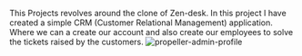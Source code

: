 This Projects revolves around the clone of Zen-desk. In this project I have created a simple CRM (Customer Relational  Management) application. Where we can a create our account and also create our employees to solve the tickets raised by the customers.
![propeller-admin-profile](https://github.com/Madanraj0519/ZenDesk/assets/125730836/69e01362-20f7-49ca-9cf1-866e4b62f7cb)
